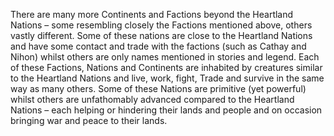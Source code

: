 There are many more Continents and Factions beyond the Heartland Nations – some resembling closely the Factions mentioned above, others vastly different. Some of these nations are close to the Heartland Nations and have some contact and trade with the factions (such as Cathay and Nihon) whilst others are only names mentioned in stories and legend. Each of these Factions, Nations and Continents are inhabited by creatures similar to the Heartland Nations and live, work, fight, Trade and survive in the same way as many others. Some of these Nations are primitive (yet powerful) whilst others are unfathomably advanced compared to the Heartland Nations – each helping or hindering their lands and people and on occasion bringing war and peace to their lands.
